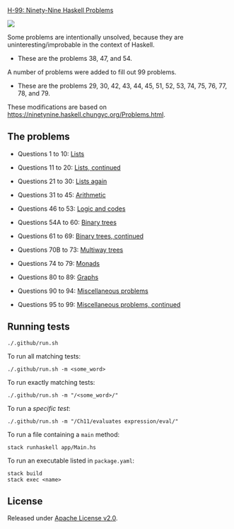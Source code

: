 [H-99: Ninety-Nine Haskell Problems](https://wiki.haskell.org/H-99:_Ninety-Nine_Haskell_Problems)

[![](https://github.com/asarkar/99-haskell/workflows/CI/badge.svg)](https://github.com/asarkar/99-haskell/actions)

Some problems are intentionally unsolved, because they 
are uninteresting/improbable in the context of Haskell.
- These are the problems 38, 47, and 54.

A number of problems were added to fill out 99 problems.
- These are the problems 29, 30, 42, 43, 44, 45, 51, 52, 53, 74, 75, 76, 77, 78, and 79.

These modifications are based on https://ninetynine.haskell.chungyc.org/Problems.html.

## The problems

* Questions 1 to 10: [Lists](src/Lists.hs)

* Questions 11 to 20: [Lists, continued](src/Lists2.hs)

* Questions 21 to 30: [Lists again](src/Lists3.hs)

* Questions 31 to 45: [Arithmetic](src/Arithmetic.hs)

* Questions 46 to 53: [Logic and codes](src/Logic.hs)

* Questions 54A to 60: [Binary trees](src/BinaryTrees.hs)

* Questions 61 to 69: [Binary trees, continued](src/BinaryTrees2.hs)

* Questions 70B to 73: [Multiway trees](src/MultiwayTrees.hs)

* Questions 74 to 79: [Monads](src/Monads.hs)

* Questions 80 to 89: [Graphs](src/Graphs.hs)

* Questions 90 to 94: [Miscellaneous problems](src/Misc.hs)

* Questions 95 to 99: [Miscellaneous problems, continued](src/Misc2.hs)

## Running tests

```
./.github/run.sh
```

To run all matching tests:
```
./.github/run.sh -m <some_word>
```

To run exactly matching tests:
```
./.github/run.sh -m "/<some_word>/"
```

To run a _specific test_:
```
./.github/run.sh -m "/Ch11/evaluates expression/eval/"
```

To run a file containing a `main` method:
```
stack runhaskell app/Main.hs
```

To run an executable listed in `package.yaml`:
```
stack build
stack exec <name>
```

## License

Released under [Apache License v2.0](LICENSE).
